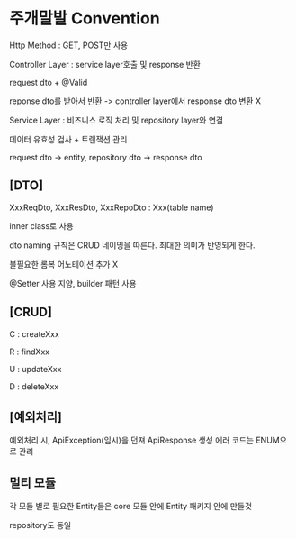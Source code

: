 # 주개말발 Convention

Http Method : GET, POST만 사용

Controller Layer : service layer호출 및 response 반환

request dto + @Valid

reponse dto를 받아서 반환 -> controller layer에서 response dto 변환 X

Service Layer : 비즈니스 로직 처리 및 repository layer와 연결

데이터 유효성 검사 + 트랜잭션 관리

request dto -> entity, repository dto -> response dto

## [DTO]

XxxReqDto, XxxResDto, XxxRepoDto : Xxx(table name)

inner class로 사용

dto naming 규칙은 CRUD 네이밍을 따른다. 최대한 의미가 반영되게 한다.

불필요한 롬복 어노테이션 추가 X

@Setter 사용 지양, builder 패턴 사용

## [CRUD]

C : createXxx

R : findXxx

U : updateXxx

D : deleteXxx


## [예외처리]

예외처리 시, ApiException(임시)을 던져 ApiResponse 생성
에러 코드는 ENUM으로 관리

## 멀티 모듈
각 모듈 별로 필요한 Entity들은 core 모듈 안에 Entity 패키지 안에 만들것

repository도 동일

